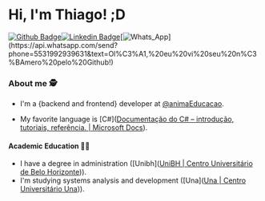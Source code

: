 # Hi, I'm Thiago! ;D

[![Github Badge](https://img.shields.io/badge/-Github-000?style=flat-square&logo=Github&logoColor=white&link=https://github.com/thiagonfss)](https://github.com/thiagonfss)[![Linkedin Badge](https://img.shields.io/badge/-LinkedIn-blue?style=flat-square&logo=Linkedin&logoColor=white&link=https://www.linkedin.com/in/thiagonfss/)](https://www.linkedin.com/in/thiagonfss/)[![Whats_App](https://img.shields.io/badge/-whatsapp-greenn?style=flat-square&logo=whatsapp&logoColor=white&https://api.whatsapp.com/send?phone=5531992939631&text=Ol%C3%A1,%20eu%20vi%20seu%20n%C3%BAmero%20pelo%20Github!)](https://api.whatsapp.com/send?phone=5531992939631&text=Ol%C3%A1,%20eu%20vi%20seu%20n%C3%BAmero%20pelo%20Github!)


### About me :detective:

- I'm a {backend and frontend} developer at [@animaEducacao](https://animaeducacao.com.br/).

- My favorite language is [C#]([Documentação do C# – introdução, tutoriais, referência. | Microsoft Docs](https://docs.microsoft.com/pt-br/dotnet/csharp/)).

#### Academic Education :man_student:

- I have a degree in administration ([Unibh]([UniBH | Centro Universitário de Belo Horizonte](https://www.unibh.br/))).
-  I'm studying systems analysis and development ([Una]([Una | Centro Universitário Una](https://www.una.br/))).
